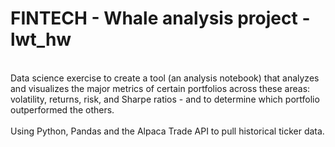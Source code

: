 # FINTECH - Whale analysis project - lwt_hw
<br>
Data science exercise to create a tool (an analysis notebook) that analyzes and visualizes the major metrics of certain portfolios across these areas: volatility, returns, risk, and Sharpe ratios - and to determine which portfolio outperformed the others.  
<br>
<br>
Using Python, Pandas and the Alpaca Trade API to pull historical ticker data. 
